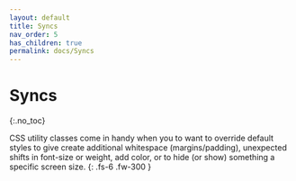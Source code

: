 ```yaml
---
layout: default
title: Syncs
nav_order: 5
has_children: true
permalink: docs/Syncs
---
```


# Syncs
{:.no_toc}

CSS utility classes come in handy when you to want to override default styles to give create additional whitespace (margins/padding), unexpected shifts in font-size or weight, add color, or to hide (or show) something a specific screen size.
{: .fs-6 .fw-300 }